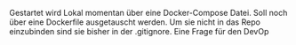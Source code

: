 Gestartet wird Lokal momentan über eine Docker-Compose Datei. Soll noch über eine Dockerfile ausgetauscht werden. 
Um sie nicht in das Repo einzubinden sind sie bisher in der .gitignore.
Eine Frage für den DevOp